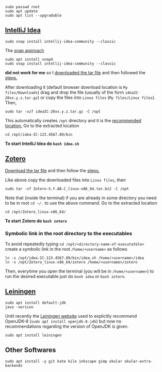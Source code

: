 ```
sudo passwd root
sudo apt update
sudo apt list --upgradable
```
## [IntelliJ Idea](https://www.jetbrains.com/idea/download/#section=linux)
```
sudo snap install intellij-idea-community --classic
```
The [snap approach](https://www.jetbrains.com/help/idea/installation-guide.html#snap)
```
sudo apt install snapd
sudo snap install intellij-idea-community --classic
```
**did not work for me** so I [downloaded the tar file](https://www.jetbrains.com/idea/download/#section=linux) and then followed the [steps.](https://www.jetbrains.com/help/idea/installation-guide.html#standalone)

After downloading it (default browser download location is `My files/Downloads`) drag and drop the file (usually of the form `ideaIC-20xx.y.z.tar.gz`) or copy the files into `Linux files` (`My files/Linux files`).
Then,
```
sudo tar -xzf ideaIC-20xx.y.z.tar.gz -C /opt
```
This automatically creates `/opt` directory and it is the [recommended location.](https://www.jetbrains.com/help/idea/installation-guide.html#standalone)
Go to the extracted location
```
cd /opt/idea-IC-123.4567.89/bin
```
**To start IntelliJ Idea do `bash idea.sh`**

## [Zotero](https://www.zotero.org/download/)

[Download the tar file](https://www.zotero.org/download/) and then follow the [steps.](https://www.zotero.org/support/installation)

Like above copy the downloaded files into `Linux files`, then
```
sudo tar -xf Zotero-X.Y.AB.C_linux-x86_64.tar.bz2 -C /opt
```
Note that (inside the terminal) if you are already in some directory you need to be in root `cd ~/.` to use the above command.
Go to the extracted location
```
cd /opt/Zotero_linux-x86_64/
```
**To start Zotero do `bash zotero`**

### Symbolic link in the root directory to the executables

To avoid repeatedly typing `cd /opt/<directory-name-of-executatble>` create a symbolic link in the root `/home/<username>` as follows
```
ln -s /opt/idea-IC-123.4567.89/bin/idea.sh /home/<username>/idea
ln -s /opt/Zotero_linux-x86_64/zotero /home/<username>/zotero
```
Then, everytime you open the terminal (you will be in `/home/<username>`) to run the desired executable just do `bash idea` or `bash zotero`.

## [Leiningen](https://leiningen.org/)
```
sudo apt install default-jdk
java -version
```
Until recently the [Leiningen website](https://leiningen.org/) used to explicitly recommend OpenJDK-8 (`sudo apt install openjdk-8-jdk`) but now no recommendations regarding the version of OpenJDK is given.
```
sudo apt install leiningen
```

## Other Softwares
```
sudo apt install -y git kate kile inkscape gimp okular okular-extra-backends

```
